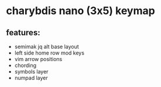 # charybdis nano (3x5) keymap

## features:

- semimak jq alt base layout
- left side home row mod keys
- vim arrow positions
- chording
- symbols layer
- numpad layer
